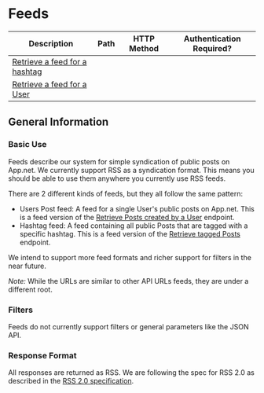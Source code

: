# Feeds

<table class="table table-striped">
    <thead>
        <tr>
            <th>Description</th>
            <th>Path</th>
            <th>HTTP Method</th>
            <th>Authentication Required?</th>
        </tr>
    </thead>
    <tbody>
        <tr>
            <td><a href="">Retrieve a feed for a hashtag</a></td>
            <td></td>
            <td></td>
            <td></td>
        </tr>
        <tr>
            <td><a href="">Retrieve a feed for a User</a></td>
            <td></td>
            <td></td>
            <td></td>
        </tr>
    </tbody>
</table>

## General Information

### Basic Use

Feeds describe our system for simple syndication of public posts on App.net. We currently support RSS as a syndication format. This means you should be able to use them anywhere you currently use RSS feeds.

There are 2 different kinds of feeds, but they all follow the same pattern:

* Users Post feed: A feed for a single User's public posts on App.net. This is a feed version of the [Retrieve Posts created by a User](/appdotnet/api-spec/blob/master/resources/posts.md#retrieve-posts-created-by-a-user) endpoint.
* Hashtag feed: A feed containing all public Posts that are tagged with a specific hashtag. This is a feed version of the [Retrieve tagged Posts](/appdotnet/api-spec/blob/master/resources/posts.md#retrieve-tagged-posts) endpoint.

We intend to support more feed formats and richer support for filters in the near future.

*Note:* While the URLs are similar to other API URLs feeds, they are under a different root.

### Filters

Feeds do not currently support filters or general parameters like the JSON API.

### Response Format

All responses are returned as RSS. We are following the spec for RSS 2.0 as described in the [RSS 2.0 specification](http://cyber.law.harvard.edu/rss/rss.html).